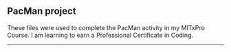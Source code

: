 PacMan project
---
These files were used to complete the PacMan activity in my MITxPro Course. I am learning to earn a Professional Certificate in Coding.
___



